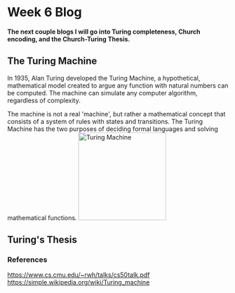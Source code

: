 # Week 6 Blog
**The next couple blogs I will go into Turing completeness, Church encoding, and the Church-Turing Thesis.**
## The Turing Machine
In 1935, Alan Turing developed the Turing Machine, a hypothetical, mathematical model created to argue any function with natural numbers can be computed. The machine can simulate any computer algorithm, regardless of complexity. 

The machine is not a real 'machine', but rather a mathematical concept that consists of a system of rules with states and transitions. The Turing Machine has the two purposes of deciding formal languages and solving mathematical functions.
<img src="https://www.researchgate.net/profile/Jonathan_Bartlett3/publication/268093721/figure/fig1/AS:392036550234116@1470480205817/A-simple-Turing-Machine.png" alt="Turing Machine" class = "alignleft" width="200"/>
## Turing's Thesis

### References
https://www.cs.cmu.edu/~rwh/talks/cs50talk.pdf
https://simple.wikipedia.org/wiki/Turing_machine